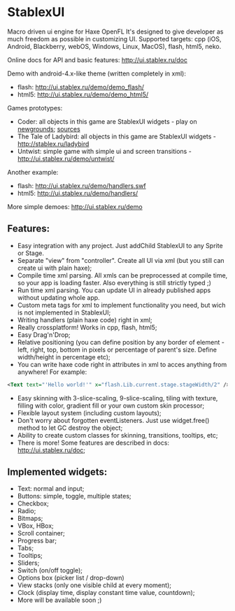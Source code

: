 StablexUI
=========

Macro driven ui engine for Haxe OpenFL It's designed to give developer as much freedom as possible in customizing UI.
Supported targets: cpp (iOS, Android, Blackberry, webOS, Windows, Linux, MacOS), flash, html5, neko.

Online docs for API and basic features: http://ui.stablex.ru/doc

Demo with android-4.x-like theme (written completely in xml):
* flash: http://ui.stablex.ru/demo/demo_flash/
* html5: http://ui.stablex.ru/demo/demo_html5/

Games prototypes:
* Coder: all objects in this game are StablexUI widgets - play on [newgrounds](http://www.newgrounds.com/portal/view/616444); [sources](https://github.com/RealyUniqueName/LD26-Coder)
* The Tale of Ladybird: all objects in this game are StablexUI widgets - http://stablex.ru/ladybird
* Untwist: simple game with simple ui and screen transitions - http://ui.stablex.ru/demo/untwist/

Another example:
* flash: http://ui.stablex.ru/demo/handlers.swf
* html5: http://ui.stablex.ru/demo/handlers/

More simple demoes: http://ui.stablex.ru/demo


Features:
---------------
* Easy integration with any project. Just addChild StablexUI to any Sprite or Stage.
* Separate "view" from "controller". Create all UI via xml (but you still can create ui with plain haxe);
* Compile time xml parsing. All xmls can be preprocessed at compile time, so your app is loading faster. Also everything is still strictly typed ;)
* Run time xml parsing. You can update UI in already published apps without updating whole app.
* Custom meta tags for xml to implement functionality you need, but wich is not implemented in StablexUI;
* Writing handlers (plain haxe code) right in xml;
* Really crossplatform! Works in cpp, flash, html5;
* Easy Drag'n'Drop;
* Relative positioning (you can define position  by any border of element - left, right, top, bottom in pixels or percentage of parent's size. Define width/height in percentage etc);
* You can write haxe code right in attributes in xml to acces anything from anywhere! For example:
```xml
<Text text="'Hello world!'" x="flash.Lib.current.stage.stageWidth/2" />
```
* Easy skinning with 3-slice-scaling, 9-slice-scaling, tiling with texture, filling with color, gradient fill or your own custom skin processor;
* Flexible layout system (including custom layouts);
* Don't worry about forgotten eventListeners. Just use widget.free() method to let GC destroy the object;
* Ability to create custom classes for skinning, transitions, tooltips, etc;
* There is more! Some features are described in docs: http://ui.stablex.ru/doc;


Implemented widgets:
---------------
* Text: normal and input;
* Buttons: simple, toggle, multiple states;
* Checkbox;
* Radio;
* Bitmaps;
* VBox, HBox;
* Scroll container;
* Progress bar;
* Tabs;
* Tooltips;
* Sliders;
* Switch (on/off toggle);
* Options box (picker list / drop-down)
* View stacks (only one visible child at every moment);
* Clock (display time, display constant time value, countdown);
* More will be available soon ;)





